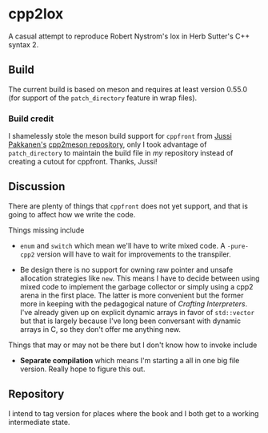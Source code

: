 # cpp2lox

A casual attempt to reproduce Robert Nystrom's lox in Herb Sutter's C++
syntax 2.

## Build

The current build is based on meson and requires at least version 0.55.0
(for support of the `patch_directory` feature in wrap files).

### Build credit

I shamelessly stole the meson build support for `cppfront` from [Jussi
Pakkanen's](https://github.com/jpakkane) [cpp2meson
repository](https://github.com/jpakkane/cpp2meson), only I took
advantage of `patch_directory` to maintain the build file in *my*
repository instead of creating a cutout for cppfront. Thanks, Jussi!

## Discussion

There are plenty of things that `cppfront` does not yet support, and
that is going to affect how we write the code.

Things missing include

* `enum` and `switch` which mean we'll have to write mixed code. A
  `-pure-cpp2` version will have to wait for improvements to the
  transpiler.

* Be design there is no support for owning raw pointer and unsafe
  allocation strategies like `new`. This means I have to decide between
  using mixed code to implement the garbage collector or simply using a
  cpp2 arena in the first place. The latter is more convenient but the
  former more in keeping with the pedagogical nature of *Crafting
  Interpreters*. I've already given up on explicit dynamic arrays in
  favor of `std::vector` but that is largely because I've long been
  conversant with dynamic arrays in C, so they don't offer me anything
  new.

Things that may or may not be there but I don't know how to invoke include 

* **Separate compilation** which means I'm starting a all in one big
  file version. Really hope to figure this out.

## Repository

I intend to tag version for places where the book and I both get to a
working intermediate state.

